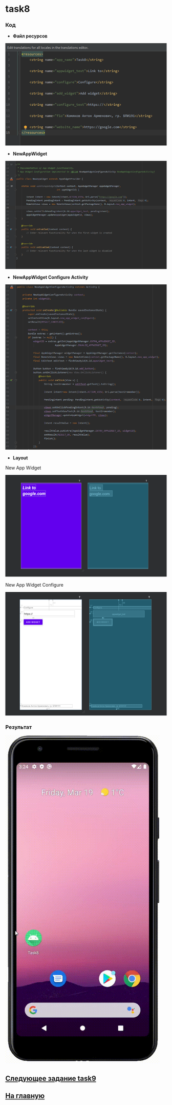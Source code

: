 # task8
### Код 

* **Файл ресурсов**

![str](https://github.com/antonkhmv/android_dz/blob/main/task8/img/str.png)

* **NewAppWidget**

![main](https://github.com/antonkhmv/android_dz/blob/main/task8/img/main.png)

* **NewAppWidget Configure Activity**

![main](https://github.com/antonkhmv/android_dz/blob/main/task8/img/second.png)

* **Layout**

New App Widget

![main_lay](https://github.com/antonkhmv/android_dz/blob/main/task8/img/main_lay.png)
 
 New App Widget Configure

![sec_lay](https://github.com/antonkhmv/android_dz/blob/main/task8/img/sec_lay.png)
 
### Результат

![res](https://github.com/antonkhmv/android_dz/blob/main/task8/img/res.gif)

## [Следующее задание task9](../task9)

## [На главную](/../../)
